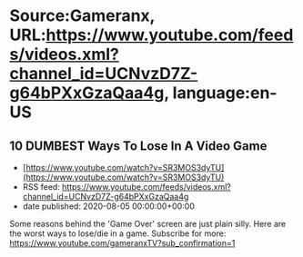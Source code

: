 # Source:Gameranx, URL:https://www.youtube.com/feeds/videos.xml?channel_id=UCNvzD7Z-g64bPXxGzaQaa4g, language:en-US

## 10 DUMBEST Ways To Lose In A Video Game
 - [https://www.youtube.com/watch?v=SR3MOS3dyTU](https://www.youtube.com/watch?v=SR3MOS3dyTU)
 - RSS feed: https://www.youtube.com/feeds/videos.xml?channel_id=UCNvzD7Z-g64bPXxGzaQaa4g
 - date published: 2020-08-05 00:00:00+00:00

Some reasons behind the 'Game Over' screen are just plain silly. Here are the worst ways to lose/die in a game.
Subscribe for more: https://www.youtube.com/gameranxTV?sub_confirmation=1

